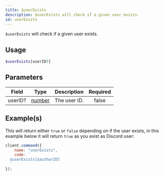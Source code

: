 ```yaml
---
title: $userExists
description: $userExists will check if a given user exists.
id: userExists
---
```


`$userExists` will check if a given user exists.

## Usage

```php
$userExists[userID?]
```

## Parameters

| Field   | Type                                                                                              | Description  | Required |
| ------- | ------------------------------------------------------------------------------------------------- | ------------ | :------: |
| userID? | [number](https://developer.mozilla.org/en-US/docs/Web/JavaScript/Reference/Global_Objects/Number) | The user ID. |  false   |

## Example(s)

This will return either `true` or `false` depending on if the user exists, in this example below it will return `true`
as you exist as Discord user:

```javascript
client.command({
    name: "userExists",
    code: `
  $userExists[$authorID]
  `
});
```
